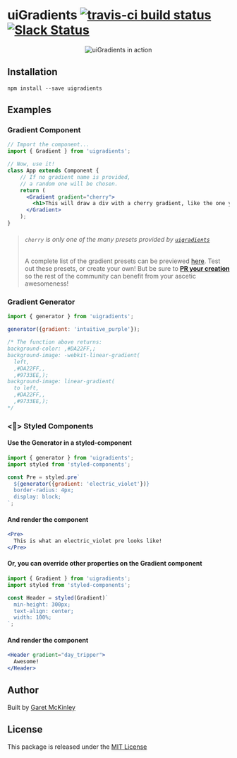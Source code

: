 # uiGradients [![travis-ci build status](https://travis-ci.org/JSBros/uigradients.svg?branch=master)](https://travis-ci.org/JSBros/uigradients) [![Slack Status](https://slackin-xtuseyimsc.now.sh/badge.svg)](https://slackin-xtuseyimsc.now.sh/)

<div align="center"><img src="http://i.giphy.com/3oz8xTRTgiIERV3Kms.gif" alt="uiGradients in action"/></div>

## Installation

    npm install --save uigradients
    
## Examples
### Gradient Component

``` jsx
// Import the component...
import { Gradient } from 'uigradients';

// Now, use it!
class App extends Component {
    // If no gradient name is provided,
    // a random one will be chosen.
    return (
      <Gradient gradient="cherry">
        <h1>This will draw a div with a cherry gradient, like the one you're looking at right now.</h1>
      </Gradient>
    );
}
```
> ###### `cherry` is only one of the many presets provided by [_`uigradients`_](https://jsbros.github.io/uigradients/)
> A complete list of the gradient presets can be previewed [here](https://595f03bc-218b-4dc7-9045-df52791c557f.sbook.io/?selectedKind=Gradient%20Component&selectedStory=Color%20Previews&full=0&down=1&left=1&panelRight=0&downPanel=kadirahq%2Fstorybook-addon-actions%2Factions-panel).
> Test out these presets, or create your own! But be sure to 
[**PR your creation**](https://github.com/JSBros/uigradients/compare) so the 
rest of the community can benefit from your ascetic awesomeness! 


### Gradient Generator

``` jsx
import { generator } from 'uigradients';

generator({gradient: 'intuitive_purple'});

/* The function above returns: 
background-color: ,#DA22FF,;
background-image: -webkit-linear-gradient(
  left,
  ,#DA22FF,,
  ,#9733EE,);
background-image: linear-gradient(
  to left,
  ,#DA22FF,,
  ,#9733EE,);
*/
```

### <💅> Styled Components
#### Use the Generator in a styled-component

``` jsx
import { generator } from 'uigradients';
import styled from 'styled-components';

const Pre = styled.pre`
  ${generator({gradient: 'electric_violet'})}
  border-radius: 4px;
  display: block;
`;
```

#### And render the component

``` jsx
<Pre>
  This is what an electric_violet pre looks like!
</Pre>
```


#### Or, you can override other properties on the Gradient component

``` jsx
import { Gradient } from 'uigradients';
import styled from 'styled-components';

const Header = styled(Gradient)`
  min-height: 300px;
  text-align: center;
  width: 100%;
`;
```

#### And render the component

``` jsx
<Header gradient="day_tripper">
  Awesome!
</Header>
```

## Author

Built by [Garet McKinley](https://github.com/garetmckinley)

## License

This package is released under the [MIT License](LICENSE)
